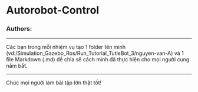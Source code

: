 # Autorobot-Control

### **Authors:**

---
Các bạn trong mỗi nhiệm vụ tạo 1 folder tên mình (vd:/Simulation_Gazebo_Ros/Run_Tutorial_TutleBot_3/nguyen-van-A) và 1 file Markdown (.md) để chia sẽ cách mình đã thực hiện cho mọi người cung nắm bắt.

---
 Chúc mọi người làm bài tập lớn thật tốt!
